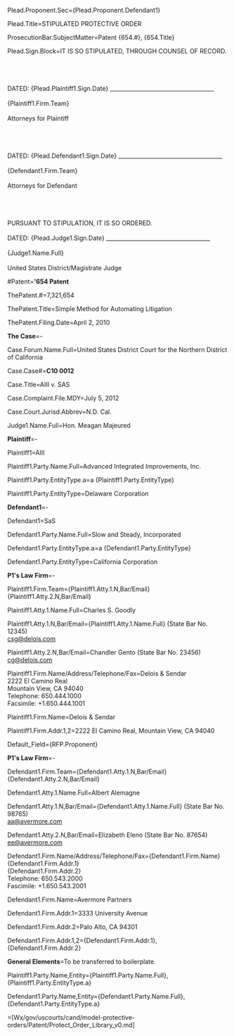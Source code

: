 Plead.Proponent.Sec={Plead.Proponent.Defendant1}

Plead.Title=STIPULATED PROTECTIVE ORDER

ProsecutionBar.SubjectMatter=Patent {654.#}, {654.Title}

Plead.Sign.Block=IT IS SO STIPULATED, THROUGH COUNSEL OF RECORD.<br><br><br><br><br>DATED: {Plead.Plaintiff1.Sign.Date} _____________________________________<br><br>{Plaintiff1.Firm.Team}<br><br>Attorneys for Plaintiff<br><br><br><br><br>DATED: {Plead.Defendant1.Sign.Date}  _____________________________________<br><br>{Defendant1.Firm.Team}<br><br>Attorneys for Defendant<br><br><br><br><br>PURSUANT TO STIPULATION, IT IS SO ORDERED.<br><br>DATED: {Plead.Judge1.Sign.Date}  _____________________________________<br><br>{Judge1.Name.Full}<br><br>United States District/Magistrate Judge

#Patent=<b>'654 Patent</b>

ThePatent.#=7,321,654

ThePatent.Title=Simple Method for Automating Litigation

ThePatent.Filing.Date=April 2, 2010

<b>The Case</b>=-

Case.Forum.Name.Full=United States District Court for the Northern District of California

Case.Case#=<b>C10 0012</b>

Case.Title=AIII v. SAS

Case.Complaint.File.MDY=July 5, 2012

Case.Court.Jurisd.Abbrev=N.D. Cal.

Judge1.Name.Full=Hon. Meagan Majeured

<b>Plaintiff</b>=-

Plaintiff1=AIII

Plaintiff1.Party.Name.Full=Advanced Integrated Improvements, Inc.

Plaintiff1.Party.EntityType.a=a {Plaintiff1.Party.EntityType}

Plaintiff1.Party.EntityType=Delaware Corporation

<b>Defendant1</b>=-

Defendant1=SaS

Defendant1.Party.Name.Full=Slow and Steady, Incorporated

Defendant1.Party.EntityType.a=a {Defendant1.Party.EntityType}

Defendant1.Party.EntityType=California Corporation

<b>P1's Law Firm</b>=-

Plaintiff1.Firm.Team={Plaintiff1.Atty.1.N,Bar/Email}<br>{Plaintiff1.Atty.2.N,Bar/Email}

Plaintiff1.Atty.1.Name.Full=Charles S. Goodly

Plaintiff1.Atty.1.N,Bar/Email={Plaintiff1.Atty.1.Name.Full} (State Bar No. 12345)<br>csg@delois.com

Plaintiff1.Atty.2.N,Bar/Email=Chandler Gento (State Bar No. 23456)<br>cg@delois.com

Plaintiff1.Firm.Name/Address/Telephone/Fax=Delois & Sendar<br>2222 El Camino Real<br>Mountain View, CA 94040<br>Telephone: 650.444.1000<br>Facsimile:  +1.650.444.1001

Plaintiff1.Firm.Name=Delois & Sendar

Plaintiff1.Firm.Addr.1,2=2222 El Camino Real, Mountain View, CA 94040

Default_Field={RFP.Proponent}


<b>P1's Law Firm</b>=-

Defendant1.Firm.Team={Defendant1.Atty.1.N,Bar/Email}<br>{Defendant1.Atty.2.N,Bar/Email}

Defendant1.Atty.1.Name.Full=Albert Alemagne

Defendant1.Atty.1.N,Bar/Email={Defendant1.Atty.1.Name.Full} (State Bar No. 98765)<br>aa@avermore.com

Defendant1.Atty.2.N,Bar/Email=Elizabeth Eleno (State Bar No. 87654)<br>ee@avermore.com

Defendant1.Firm.Name/Address/Telephone/Fax={Defendant1.Firm.Name}<br>{Defendant1.Firm.Addr.1}<br>{Defendant1.Firm.Addr.2}<br>Telephone: 650.543.2000<br>Fascimile:  +1.650.543.2001

Defendant1.Firm.Name=Avermore Partners

Defendant1.Firm.Addr.1=3333 University Avenue

Defendant1.Firm.Addr.2=Palo Alto, CA 94301

Defendant1.Firm.Addr.1,2={Defendant1.Firm.Addr.1}, {Defendant1.Firm.Addr.2}

<b>General Elements</b>=To be transferred to boilerplate.

Plaintiff1.Party.Name,Entity={Plaintiff1.Party.Name.Full}, {Plaintiff1.Party.EntityType.a}

Defendant1.Party.Name,Entity={Defendant1.Party.Name.Full}, {Defendant1.Party.EntityType.a}  

=[Wx/gov/uscourts/cand/model-protective-orders/Patent/Protect_Order_Library_v0.md]